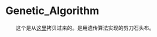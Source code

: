 # Genetic_Algorithm
&emsp;&emsp;这个是从[这里](https://github.com/xx-luozi-xx/Genetic_Algorithm)拷贝过来的。是用遗传算法实现的剪刀石头布。



